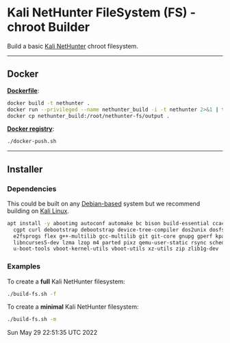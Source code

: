 # Kali NetHunter FileSystem (FS) - chroot Builder

Build a basic [Kali NetHunter](https://www.kali.org/get-kali/#kali-mobile) chroot filesystem.

- - -

## Docker

**[Dockerfile](Dockerfile)**:

```bash
docker build -t nethunter .
docker run --privileged --name nethunter_build -i -t nethunter 2>&1 | tee output.log
docker cp nethunter_build:/root/nethunter-fs/output .
```

**[Docker registry](https://gitlab.com/kalilinux/nethunter/build-scripts/kali-nethunter-project/container_registry)**:

```bash
./docker-push.sh
```

- - -

## Installer

### Dependencies

This could be built on any [Debian-based](https://www.debian.org/derivatives/) system but we recommend building on [Kali Linux](https://www.kali.org/).

```bash
apt install -y abootimg autoconf automake bc bison build-essential ccache \
  cgpt curl debootstrap debootstrap device-tree-compiler dos2unix dosfstools \
  e2fsprogs flex g++-multilib gcc-multilib git git-core gnupg gperf kpartx \
  libncurses5-dev lzma lzop m4 parted pixz qemu-user-static rsync schedtool \
  u-boot-tools vboot-kernel-utils vboot-utils xz-utils zip zlib1g-dev
```

### Examples

To create a **full** Kali NetHunter filesystem:

```bash
./build-fs.sh -f
```

To create a **minimal** Kali NetHunter filesystem:

```bash
./build-fs.sh -m
```


Sun May 29 22:51:35 UTC 2022
